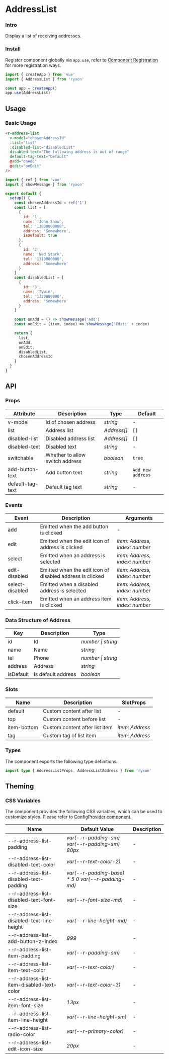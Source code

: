 # AddressList

### Intro

Display a list of receiving addresses.

### Install

Register component globally via `app.use`, refer to [Component Registration](#/en-US/advanced-usage#zu-jian-zhu-ce) for more registration ways.

```js
import { createApp } from 'vue'
import { AddressList } from 'ryxon'

const app = createApp()
app.use(AddressList)
```

## Usage

### Basic Usage

```html
<r-address-list
  v-model="chosenAddressId"
  :list="list"
  :disabled-list="disabledList"
  disabled-text="The following address is out of range"
  default-tag-text="Default"
  @add="onAdd"
  @edit="onEdit"
/>
```

```js
import { ref } from 'vue'
import { showMessage } from 'ryxon'

export default {
  setup() {
    const chosenAddressId = ref('1')
    const list = [
      {
        id: '1',
        name: 'John Snow',
        tel: '13000000000',
        address: 'Somewhere',
        isDefault: true
      },
      {
        id: '2',
        name: 'Ned Stark',
        tel: '1310000000',
        address: 'Somewhere'
      }
    ]
    const disabledList = [
      {
        id: '3',
        name: 'Tywin',
        tel: '1320000000',
        address: 'Somewhere'
      }
    ]

    const onAdd = () => showMessage('Add')
    const onEdit = (item, index) => showMessage('Edit:' + index)

    return {
      list,
      onAdd,
      onEdit,
      disabledList,
      chosenAddressId
    }
  }
}
```

## API

### Props

| Attribute | Description | Type | Default |
| --- | --- | --- | --- |
| v-model | Id of chosen address | _string_ | - |
| list | Address list | _Address[]_ | `[]` |
| disabled-list | Disabled address list | _Address[]_ | `[]` |
| disabled-text | Disabled text | _string_ | - |
| switchable | Whether to allow switch address | _boolean_ | `true` |
| add-button-text | Add button text | _string_ | `Add new address` |
| default-tag-text | Default tag text | _string_ | - |

### Events

| Event | Description | Arguments |
| --- | --- | --- |
| add | Emitted when the add button is clicked | - |
| edit | Emitted when the edit icon of address is clicked | _item: Address, index: number_ |
| select | Emitted when an address is selected | _item: Address, index: number_ |
| edit-disabled | Emitted when the edit icon of disabled address is clicked | _item: Address, index: number_ |
| select-disabled | Emitted when a disabled address is selected | _item: Address, index: number_ |
| click-item | Emitted when an address item is clicked | _item: Address, index: number_ |

### Data Structure of Address

| Key       | Description        | Type               |
| --------- | ------------------ | ------------------ |
| id        | Id                 | _number \| string_ |
| name      | Name               | _string_           |
| tel       | Phone              | _number \| string_ |
| address   | Address            | _string_           |
| isDefault | Is default address | _boolean_          |

### Slots

| Name        | Description                    | SlotProps       |
| ----------- | ------------------------------ | --------------- |
| default     | Custom content after list      | -               |
| top         | Custom content before list     | -               |
| item-bottom | Custom content after list item | _item: Address_ |
| tag         | Custom tag of list item        | _item: Address_ |

### Types

The component exports the following type definitions:

```ts
import type { AddressListProps, AddressListAddress } from 'ryxon'
```

## Theming

### CSS Variables

The component provides the following CSS variables, which can be used to customize styles. Please refer to [ConfigProvider component](#/en-US/config-provider).

| Name | Default Value | Description |
| --- | --- | --- |
| --r-address-list-padding | _var(--r-padding-sm) var(--r-padding-sm) 80px_ | - |
| --r-address-list-disabled-text-color | _var(--r-text-color-2)_ | - |
| --r-address-list-disabled-text-padding | _var(--r-padding-base) \* 5 0 var(--r-padding-md)_ | - |
| --r-address-list-disabled-text-font-size | _var(--r-font-size-md)_ | - |
| --r-address-list-disabled-text-line-height | _var(--r-line-height-md)_ | - |
| --r-address-list-add-button-z-index | _999_ | - |
| --r-address-list-item-padding | _var(--r-padding-sm)_ | - |
| --r-address-list-item-text-color | _var(--r-text-color)_ | - |
| --r-address-list-item-disabled-text-color | _var(--r-text-color-3)_ | - |
| --r-address-list-item-font-size | _13px_ | - |
| --r-address-list-item-line-height | _var(--r-line-height-sm)_ | - |
| --r-address-list-radio-color | _var(--r-primary-color)_ | - |
| --r-address-list-edit-icon-size | _20px_ | - |
